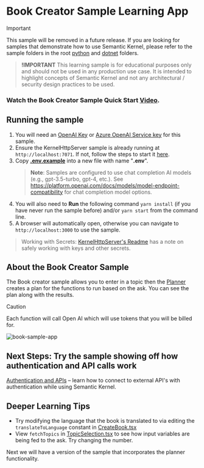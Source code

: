 # Book Creator Sample Learning App

> [!IMPORTANT]
> This sample will be removed in a future release. If you are looking for samples that demonstrate
> how to use Semantic Kernel, please refer to the sample folders in the root [python](../../../python/samples/)
> and [dotnet](../../../dotnet/samples/) folders.

> **!IMPORTANT**
> This learning sample is for educational purposes only and should not be used in any
> production use case. It is intended to highlight concepts of Semantic Kernel and not
> any architectural / security design practices to be used.

### Watch the Book Creator Sample Quick Start [Video](https://aka.ms/SK-Book-Creator).

## Running the sample

1. You will need an [OpenAI Key](https://openai.com/product/) or
   [Azure OpenAI Service key](https://learn.microsoft.com/azure/cognitive-services/openai/quickstart)
   for this sample.
2. Ensure the KernelHttpServer sample is already running at `http://localhost:7071`. If not, follow the steps
   to start it [here](../../dotnet/KernelHttpServer/README.md).
3. Copy **[.env.example](.env.example)** into a new file with name "**.env**".
    > **Note**: Samples are configured to use chat completion AI models (e.g., gpt-3.5-turbo, gpt-4, etc.). See https://platform.openai.com/docs/models/model-endpoint-compatibility for chat completion model options.
4. You will also need to **Run** the following command `yarn install` (if you have never run the sample before)
   and/or `yarn start` from the command line.
5. A browser will automatically open, otherwise you can navigate to `http://localhost:3000` to use the sample.

> Working with Secrets: [KernelHttpServer's Readme](../../dotnet/KernelHttpServer/README.md#Working-with-Secrets) has a note on safely working with keys and other secrets.

## About the Book Creator Sample

The Book creator sample allows you to enter in a topic then the
[Planner](https://aka.ms/sk/concepts/planner)
creates a plan for the functions to run based on the ask. You can see the plan along with the results.

> [!CAUTION]
> Each function will call Open AI which will use tokens that you will be billed for.

![book-sample-app](https://user-images.githubusercontent.com/5111035/219122383-6ee0e015-1251-4951-8a00-2c319ab034ca.gif)

## Next Steps: Try the sample showing off how authentication and API calls work

[Authentication and APIs](../auth-api-webapp-react/README.md) – learn how to connect
to external API's with authentication while using Semantic Kernel.

## Deeper Learning Tips

-   Try modifying the language that the book is translated to via editing
    the `translateToLanguage` constant in [CreateBook.tsx](src/components/CreateBook.tsx)
-   View `fetchTopics` in [TopicSelection.tsx](src/components/TopicSelection.tsx) to see
    how input variables are being fed to the ask. Try changing the number.

Next we will have a version of the sample that incorporates the planner functionality.
